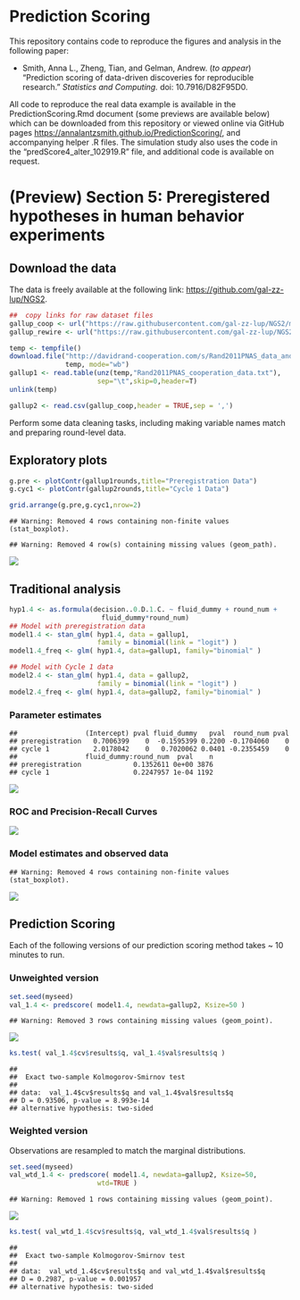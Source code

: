 Prediction Scoring
================

This repository contains code to reproduce the figures and analysis in
the following paper:

-   Smith, Anna L., Zheng, Tian, and Gelman, Andrew. (*to appear*)
    “Prediction scoring of data-driven discoveries for reproducible
    research.” *Statistics and Computing.* doi: 10.7916/D82F95D0.

All code to reproduce the real data example is available in the
PredictionScoring.Rmd document (some previews are available below) which can 
be downloaded from this repository or viewed online via GitHub pages 
<https://annalantzsmith.github.io/PredictionScoring/>, and
accompanying helper .R files. The simulation study also uses the code in
the “predScore4_alter_102919.R” file, and additional code is available
on request.

# (Preview) Section 5: Preregistered hypotheses in human behavior experiments

## Download the data

The data is freely available at the following link:
<https://github.com/gal-zz-lup/NGS2>.

``` r
##  copy links for raw dataset files
gallup_coop <- url("https://raw.githubusercontent.com/gal-zz-lup/NGS2/master/cooperation_exp1_FINAL.csv")
gallup_rewire <- url("https://raw.githubusercontent.com/gal-zz-lup/NGS2/master/rewire_exp1.csv")
```

``` r
temp <- tempfile()
download.file("http://davidrand-cooperation.com/s/Rand2011PNAS_data_and_code-pi6b.zip",
              temp, mode="wb")
gallup1 <- read.table(unz(temp,"Rand2011PNAS_cooperation_data.txt"),
                      sep="\t",skip=0,header=T)
unlink(temp)

gallup2 <- read.csv(gallup_coop,header = TRUE,sep = ',')
```

Perform some data cleaning tasks, including making variable names match
and preparing round-level data.

## Exploratory plots

``` r
g.pre <- plotContr(gallup1rounds,title="Preregistration Data") 
g.cyc1 <- plotContr(gallup2rounds,title="Cycle 1 Data")

grid.arrange(g.pre,g.cyc1,nrow=2)
```

    ## Warning: Removed 4 rows containing non-finite values (stat_boxplot).

    ## Warning: Removed 4 row(s) containing missing values (geom_path).

![](PredictionScoringPreview_files/figure-gfm/unnamed-chunk-8-1.png)<!-- -->

## Traditional analysis

``` r
hyp1.4 <- as.formula(decision..0.D.1.C. ~ fluid_dummy + round_num +
                       fluid_dummy*round_num)
## Model with preregistration data
model1.4 <- stan_glm( hyp1.4, data = gallup1,
                      family = binomial(link = "logit") )
model1.4_freq <- glm( hyp1.4, data=gallup1, family="binomial" )

## Model with Cycle 1 data
model2.4 <- stan_glm( hyp1.4, data = gallup2,
                      family = binomial(link = "logit") )
model2.4_freq <- glm( hyp1.4, data=gallup2, family="binomial" )
```

### Parameter estimates

    ##                 (Intercept) pval fluid_dummy   pval  round_num pval
    ## preregistration   0.7006399    0  -0.1595399 0.2200 -0.1704060    0
    ## cycle 1           2.0178042    0   0.7020062 0.0401 -0.2355459    0
    ##                 fluid_dummy:round_num  pval    n
    ## preregistration             0.1352611 0e+00 3876
    ## cycle 1                     0.2247957 1e-04 1192

![](PredictionScoringPreview_files/figure-gfm/unnamed-chunk-11-1.png)<!-- -->

### ROC and Precision-Recall Curves

![](PredictionScoringPreview_files/figure-gfm/unnamed-chunk-12-1.png)<!-- -->

### Model estimates and observed data

    ## Warning: Removed 4 rows containing non-finite values (stat_boxplot).

![](PredictionScoringPreview_files/figure-gfm/unnamed-chunk-13-1.png)<!-- -->

## Prediction Scoring

Each of the following versions of our prediction scoring method takes \~
10 minutes to run.

### Unweighted version

``` r
set.seed(myseed)
val_1.4 <- predscore( model1.4, newdata=gallup2, Ksize=50 )
```

    ## Warning: Removed 3 rows containing missing values (geom_point).

![](PredictionScoringPreview_files/figure-gfm/unnamed-chunk-15-1.png)<!-- -->

``` r
ks.test( val_1.4$cv$results$q, val_1.4$val$results$q )
```

    ## 
    ##  Exact two-sample Kolmogorov-Smirnov test
    ## 
    ## data:  val_1.4$cv$results$q and val_1.4$val$results$q
    ## D = 0.93506, p-value = 8.993e-14
    ## alternative hypothesis: two-sided

### Weighted version

Observations are resampled to match the marginal distributions.

``` r
set.seed(myseed)
val_wtd_1.4 <- predscore( model1.4, newdata=gallup2, Ksize=50,
                      wtd=TRUE )
```

    ## Warning: Removed 1 rows containing missing values (geom_point).

![](PredictionScoringPreview_files/figure-gfm/unnamed-chunk-18-1.png)<!-- -->

``` r
ks.test( val_wtd_1.4$cv$results$q, val_wtd_1.4$val$results$q )
```

    ## 
    ##  Exact two-sample Kolmogorov-Smirnov test
    ## 
    ## data:  val_wtd_1.4$cv$results$q and val_wtd_1.4$val$results$q
    ## D = 0.2987, p-value = 0.001957
    ## alternative hypothesis: two-sided
